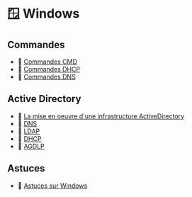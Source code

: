 # 🪟 Windows

## Commandes

- 📓 [Commandes CMD](/systemes/windows/Commandes/commandes-CMD)
- 📓 [Commandes DHCP](/systemes/windows/Commandes/commandes-DHCP)
- 📓 [Commandes DNS](/systemes/windows/Commandes/commandes-DNS)

## Active Directory

- 📓 [La mise en oeuvre d'une infrastructure ActiveDirectory](/systemes/windows/Active-Directory/mise-en-oeuvre-active-directory)
- 📓 [DNS](/systemes/windows/Active-Directory/DNS)
- 📓 [LDAP](/systemes/windows/Active-Directory/LDAP)
- 📓 [DHCP](/systemes/windows/Active-Directory/DHCP)
- 📓 [AGDLP](/systemes/windows/Active-Directory/AGDLP)

## Astuces

- 📓 [Astuces sur Windows](/systemes/windows/Astuces/astuces-windows)